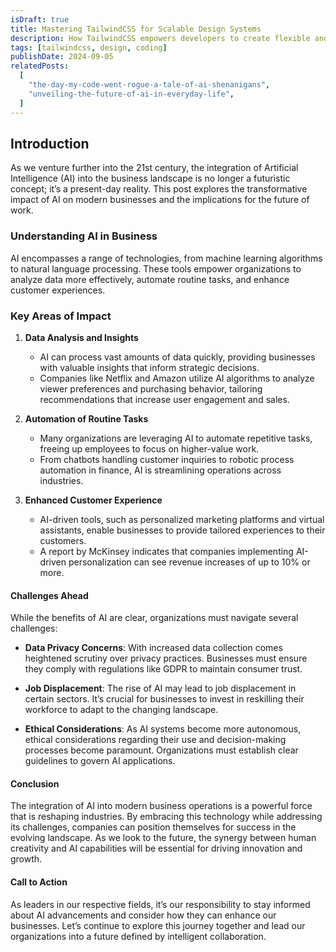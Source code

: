 ```yaml
---
isDraft: true
title: Mastering TailwindCSS for Scalable Design Systems
description: How TailwindCSS empowers developers to create flexible and scalable design systems.
tags: [tailwindcss, design, coding]
publishDate: 2024-09-05
relatedPosts:
  [
    "the-day-my-code-went-rogue-a-tale-of-ai-shenanigans",
    "unveiling-the-future-of-ai-in-everyday-life",
  ]
---
```


## Introduction

As we venture further into the 21st century, the integration of Artificial Intelligence (AI) into the business landscape is no longer a futuristic concept; it’s a present-day reality. This post explores the transformative impact of AI on modern businesses and the implications for the future of work.

### Understanding AI in Business

AI encompasses a range of technologies, from machine learning algorithms to natural language processing. These tools empower organizations to analyze data more effectively, automate routine tasks, and enhance customer experiences.

### Key Areas of Impact

1. **Data Analysis and Insights**

   - AI can process vast amounts of data quickly, providing businesses with valuable insights that inform strategic decisions.
   - Companies like Netflix and Amazon utilize AI algorithms to analyze viewer preferences and purchasing behavior, tailoring recommendations that increase user engagement and sales.

2. **Automation of Routine Tasks**

   - Many organizations are leveraging AI to automate repetitive tasks, freeing up employees to focus on higher-value work.
   - From chatbots handling customer inquiries to robotic process automation in finance, AI is streamlining operations across industries.

3. **Enhanced Customer Experience**
   - AI-driven tools, such as personalized marketing platforms and virtual assistants, enable businesses to provide tailored experiences to their customers.
   - A report by McKinsey indicates that companies implementing AI-driven personalization can see revenue increases of up to 10% or more.

#### Challenges Ahead

While the benefits of AI are clear, organizations must navigate several challenges:

- **Data Privacy Concerns**: With increased data collection comes heightened scrutiny over privacy practices. Businesses must ensure they comply with regulations like GDPR to maintain consumer trust.
- **Job Displacement**: The rise of AI may lead to job displacement in certain sectors. It’s crucial for businesses to invest in reskilling their workforce to adapt to the changing landscape.

- **Ethical Considerations**: As AI systems become more autonomous, ethical considerations regarding their use and decision-making processes become paramount. Organizations must establish clear guidelines to govern AI applications.

#### Conclusion

The integration of AI into modern business operations is a powerful force that is reshaping industries. By embracing this technology while addressing its challenges, companies can position themselves for success in the evolving landscape. As we look to the future, the synergy between human creativity and AI capabilities will be essential for driving innovation and growth.

#### Call to Action

As leaders in our respective fields, it’s our responsibility to stay informed about AI advancements and consider how they can enhance our businesses. Let’s continue to explore this journey together and lead our organizations into a future defined by intelligent collaboration.
